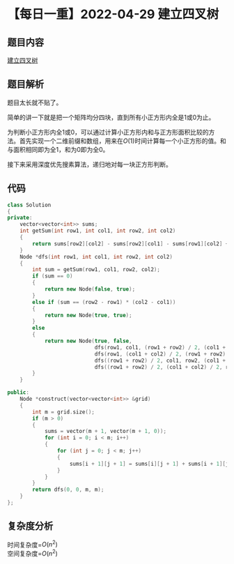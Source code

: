 # 【每日一重】2022-04-29 建立四叉树

## 题目内容

[建立四叉树](https://leetcode-cn.com/problems/construct-quad-tree/)

## 题目解析

题目太长就不贴了。

简单的讲一下就是把一个矩阵均分四块，直到所有小正方形内全是1或0为止。

为判断小正方形内全1或0，可以通过计算小正方形内和与正方形面积比较的方法。首先实现一个二维前缀和数组，用来在$O(1)$时间计算每一个小正方形的值。和与面积相同即为全1，和为0即为全0。

接下来采用深度优先搜素算法，递归地对每一块正方形判断。

## 代码

```cpp
class Solution
{
private:
    vector<vector<int>> sums;
    int getSum(int row1, int col1, int row2, int col2)
    {
        return sums[row2][col2] - sums[row2][col1] - sums[row1][col2] + sums[row1][col1];
    }
    Node *dfs(int row1, int col1, int row2, int col2)
    {
        int sum = getSum(row1, col1, row2, col2);
        if (sum == 0)
        {
            return new Node(false, true);
        }
        else if (sum == (row2 - row1) * (col2 - col1))
        {
            return new Node(true, true);
        }
        else
        {
            return new Node(true, false,
                            dfs(row1, col1, (row1 + row2) / 2, (col1 + col2) / 2),
                            dfs(row1, (col1 + col2) / 2, (row1 + row2) / 2, col2),
                            dfs((row1 + row2) / 2, col1, row2, (col1 + col2) / 2),
                            dfs((row1 + row2) / 2, (col1 + col2) / 2, row2, col2));
        }
    }

public:
    Node *construct(vector<vector<int>> &grid)
    {
        int m = grid.size();
        if (m > 0)
        {
            sums = vector(m + 1, vector(m + 1, 0));
            for (int i = 0; i < m; i++)
            {
                for (int j = 0; j < m; j++)
                {
                    sums[i + 1][j + 1] = sums[i][j + 1] + sums[i + 1][j] - sums[i][j] + grid[i][j];
                }
            }
        }
        return dfs(0, 0, m, m);
    }
};
```

## 复杂度分析

时间复杂度=$O(n^2)$  
空间复杂度=$O(n^2)$
